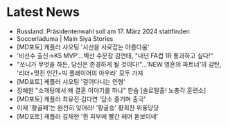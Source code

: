 # Latest News
-  Russland: Präsidentenwahl soll am 17. März 2024 stattfinden
-  Soccerladuma | Main Siya Stories
-  [MD포토] 케플러 샤오팅 '시선을 사로잡는 아름다움'
-  '비선수 출신→K5 MVP'...벽산 수문장 김연태, "내년 FA컵 1R 통과하고 싶다!"
-  "쏘니가 무엇을 하든, 당신은 존경하게 될 것이다!"…'NEW 영혼의 파트너'의 감탄, '리더+멋진 인간+빅 플레이어의 아우라' 모두 가져
-  [MD포토] 케플러 샤오팅 '걸어다니는 인형'
-  장예원 "소개팅에서 왜 결혼 이야기를 하냐" 한숨 [솔로탈출! 노총각 훈련소]
-  [MD포토] 케플러 최유진·김다연 '담소 즐기며 출국'
-  이제 '황골패'는 완전히 잊어라! '황골승' 황희찬 위풍당당
-  [MD포토] 케플러 김채현 '흰 피부에 빨간 헤어 돋보이네'
